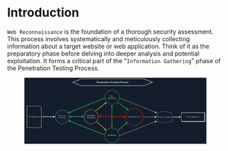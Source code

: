 # Introduction

`Web Reconnaissance` is the foundation of a thorough security assessment. This process involves systematically and meticulously collecting information about a target website or web application. Think of it as the preparatory phase before delving into deeper analysis and potential exploitation. It forms a critical part of the "`Information Gathering`" phase of the Penetration Testing Process.

<figure><img src="../../.gitbook/assets/image (74).png" alt=""><figcaption></figcaption></figure>
